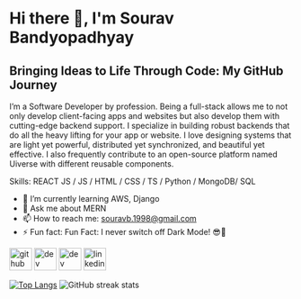 # Hi there 👋, I'm Sourav Bandyopadhyay
## Bringing Ideas to Life Through Code: My GitHub Journey
I’m a Software Developer by profession. Being a full-stack allows me to not only develop client-facing apps and websites but also develop them with cutting-edge backend support.
I specialize in building robust backends that do all the heavy lifting for your app or website. I love designing systems that are light yet powerful, distributed yet synchronized, and beautiful yet effective. I also frequently contribute to an open-source platform named Uiverse with different reusable components.


Skills: REACT JS / JS / HTML / CSS / TS / Python / MongoDB/ SQL

- 🌱 I’m currently learning AWS, Django 
- 💬 Ask me about  MERN 
- 📫 How to reach me: souravb.1998@gmail.com 
- ⚡ Fun fact: Fun Fact: I never switch off Dark Mode! 😎🌙 


[<img src='https://cdn.jsdelivr.net/npm/simple-icons@3.0.1/icons/github.svg' alt='github' height='40'>](https://github.com/SouravBandyopadhyay)  [<img src='https://cdn.jsdelivr.net/npm/simple-icons@3.0.1/icons/dev-dot-to.svg' alt='dev' height='40'>](https://dev.to/souravbandyopadhyay)  [<img src='https://cdn.jsdelivr.net/npm/simple-icons@3.0.1/icons/hashnode.svg' alt='dev' height='40'>](https://souravdev98.hashnode.dev/)  [<img src='https://cdn.jsdelivr.net/npm/simple-icons@3.0.1/icons/linkedin.svg' alt='linkedin' height='40'>](https://www.linkedin.com/in/souravbandyopadhyay/)  

[![Top Langs](https://github-readme-stats.vercel.app/api/top-langs/?username=SouravBandyopadhyay&theme=dark&layout=compact)](https://github.com/anuraghazra/github-readme-stats&theme=dark)
![GitHub streak stats](https://streak-stats.demolab.com/?user=SouravBandyopadhyay&theme=dark)  


